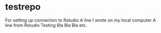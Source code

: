 # testrepo
For setting up connection to Rstudio
A line I wrote on my local computer
A line from Rstudio
Testing
Bla Bla Bla etc.